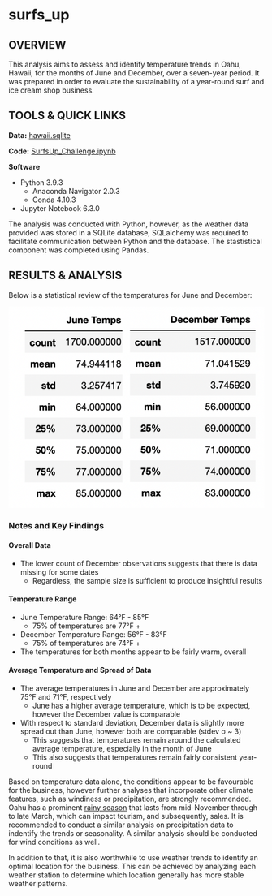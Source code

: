 # surfs_up

## OVERVIEW

This analysis aims to assess and identify temperature trends in Oahu, Hawaii, for the months of June and December, over a seven-year period. It was prepared in order to evaluate the sustainability of a year-round surf and ice cream shop business.


## TOOLS & QUICK LINKS

**Data:** [hawaii.sqlite](https://github.com/farwaali08/surfs_up/blob/ee9bae2f9112355ad0cb4566a198d89221fad9df/hawaii.sqlite)

**Code:** [SurfsUp_Challenge.ipynb](https://github.com/farwaali08/surfs_up/blob/ee9bae2f9112355ad0cb4566a198d89221fad9df/SurfsUp_Challenge.ipynb)

**Software**

* Python 3.9.3
  * Anaconda Navigator 2.0.3
  * Conda 4.10.3   
* Jupyter Notebook 6.3.0 

The analysis was conducted with Python, however, as the weather data provided was stored in a SQLite database, SQLalchemy was required to facilitate communication between Python and the database. The stastistical component was completed using Pandas.


## RESULTS & ANALYSIS

Below is a statistical review of the temperatures for June and December:


![alt_text](https://github.com/farwaali08/surfs_up/blob/54453a5c6d61e254945b47515b81e504b99fa61a/Temperatures.png)


### Notes and Key Findings

#### Overall Data
* The lower count of December observations suggests that there is data missing for some dates
  * Regardless, the sample size is sufficient to produce insightful results

#### Temperature Range 
* June Temperature Range: 64°F - 85°F
  * 75% of temperatures are 77°F + 
* December Temperature Range: 56°F - 83°F
  * 75% of temperatures are 74°F +  
* The temperatures for both months appear to be fairly warm, overall

#### Average Temperature and Spread of Data
* The average temperatures in June and December are approximately 75°F and 71°F, respectively
   * June has a higher average temperature, which is to be expected, however the December value is comparable
* With respect to standard deviation, December data is slightly more spread out than June, however both are comparable (stdev σ ~ 3)
  * This suggests that temperatures remain around the calculated average temperature, especially in the month of June
  * This also suggests that temperatures remain fairly consistent year-round 
 
Based on temperature data alone, the conditions appear to be favourable for the business, however further analyses that incorporate other climate features, such as windiness or precipitation, are strongly recommended. Oahu has a prominent [rainy season](https://www.hawaii-guide.com/oahu/articles/oahu_weather) that lasts from mid-November through to late March, which can impact tourism, and subsequently, sales. It is recommended to conduct a similar analysis on precipitation data to indentify the trends or seasonality. A similar analysis should be conducted for wind conditions as well.

In addition to that, it is also worthwhile to use weather trends to identify an optimal location for the business. This can be achieved by analyzing each weather station to determine which location generally has more stable weather patterns. 

